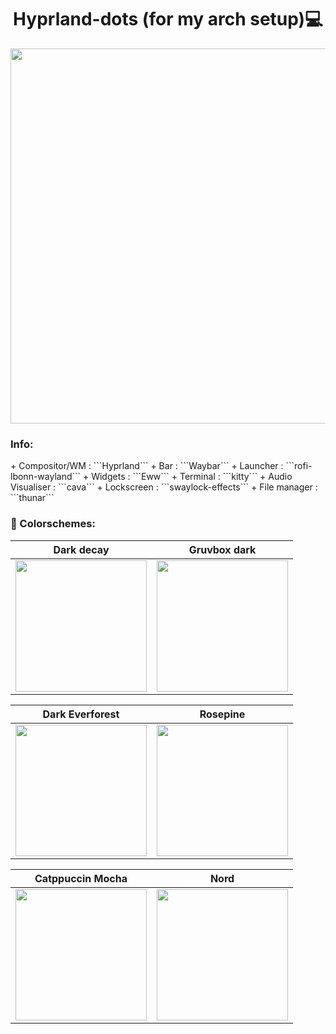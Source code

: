 <div align="center">
  <h1>Hyprland-dots (for my arch setup)💻</h1>
  <img src="./assets/decay.png" width="600">
</div>

<h3>Info:</h3>
+ Compositor/WM : ```Hyprland```
+ Bar : ```Waybar```
+ Launcher :  ```rofi-lbonn-wayland```
+ Widgets : ```Eww```
+ Terminal : ```kitty```
+ Audio Visualiser : ```cava``` 
+ Lockscreen : ```swaylock-effects```
+ File manager : ```thunar```


<h3>🎨 Colorschemes: </h3>
<div align="center">
  
|Dark decay|Gruvbox dark|
|-|-|
|<img height="210px" src="./assets/decay.png">|<img height="210px" src="./assets/gruvbox.png">|

|Dark Everforest|Rosepine|
|-|-|
|<img height="210px" src="./assets/everforest.png">|<img height="210px" src="./assets/rosepine.png">|

|Catppuccin Mocha|Nord|
|-|-|
|<img height="210px" src="./assets/catppuccin.png">|<img height="210px" src="./assets/nord.png">|
</div>

